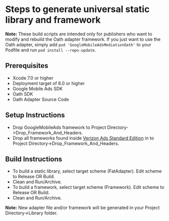 # Steps to generate universal static library and framework

**Note:** These build scripts are intended only for publishers who want to
modify and rebuild the Oath adapter framework. If you just want to use the
Oath adapter, simply add `pod 'GoogleMobileAdsMediationOath'` to
your Podfile and run `pod install --repo-update`.

## Prerequisites
- Xcode 7.0 or higher
- Deployment target of 8.0 or higher
- Google Mobile Ads SDK
- Oath SDK
- Oath Adapter Source Code

## Setup Instructions
- Drop GoogleMobileAds framework to
  Project Directory->Drop_Framework_And_Headers.
- Drop all frameworks found inside [Verizon Ads Standard Edition](https://sdk.verizonmedia.com/) in to
  Project Directory->Drop_Framework_And_Headers.

## Build Instructions
- To build a static library, select target scheme (FatAdapter). Edit scheme to
  Release OR Build.
- Clean and Run/Archive.
- To build a framework, select target scheme (Framework). Edit scheme to
  Release OR Build.
- Clean and Run/Archive.

**Note:** New adapter file and/or framework will be generated in your
Project Directory->Library folder.
